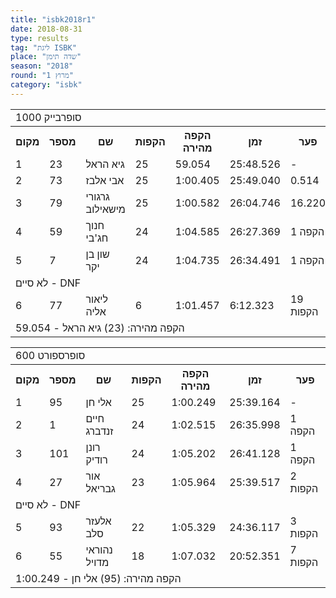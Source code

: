 ```yaml
---
title: "isbk2018r1"
date: 2018-08-31
type: results
tag: "ליגת ISBK"
place: "שדה תימן"
season: "2018"
round: "מרוץ 1"
category: "isbk"
---
```

<table class="line_color">
    <tr>
        <td colspan="99" class="title_font">סופרבייק 1000</td>
    </tr>
    <tr class="rnkh_bkcolor">
        <th class="rnkh_font">מקום</th>
        <th class="rnkh_font">מספר</th>
        <th class="rnkh_font">שם</th>
        <th class="rnkh_font">הקפות</th>
        <th class="rnkh_font">הקפה מהירה</th>
        <th class="rnkh_font">זמן</th>
        <th class="rnkh_font">פער</th>
    </tr>
    <tr class="rnk_bkcolor">
        <td class="rnk_font">1</td>
        <td class="rnk_font">23</td>
        <td class="rnk_font">גיא הראל</td>
        <td class="rnk_font">25</td>
        <td class="rnk_font">59.054</td>
        <td class="rnk_font">25:48.526</td>
        <td class="rnk_font">-</td>
    </tr>
    <tr class="rnk_bkcolor">
        <td class="rnk_font">2</td>
        <td class="rnk_font">73</td>
        <td class="rnk_font">אבי אלבז</td>
        <td class="rnk_font">25</td>
        <td class="rnk_font">1:00.405</td>
        <td class="rnk_font">25:49.040</td>
        <td class="rnk_font">0.514</td>
    </tr>
    <tr class="rnk_bkcolor">
        <td class="rnk_font">3</td>
        <td class="rnk_font">79</td>
        <td class="rnk_font">גרגורי מישאילוב</td>
        <td class="rnk_font">25</td>
        <td class="rnk_font">1:00.582</td>
        <td class="rnk_font">26:04.746</td>
        <td class="rnk_font">16.220</td>
    </tr>
    <tr class="rnk_bkcolor">
        <td class="rnk_font">4</td>
        <td class="rnk_font">59</td>
        <td class="rnk_font">חנוך חג'בי</td>
        <td class="rnk_font">24</td>
        <td class="rnk_font">1:04.585</td>
        <td class="rnk_font">26:27.369</td>
        <td class="rnk_font">1 הקפה</td>
    </tr>
    <tr class="rnk_bkcolor">
        <td class="rnk_font">5</td>
        <td class="rnk_font">7</td>
        <td class="rnk_font">שון בן יקר</td>
        <td class="rnk_font">24</td>
        <td class="rnk_font">1:04.735</td>
        <td class="rnk_font">26:34.491</td>
        <td class="rnk_font">1 הקפה</td>
    </tr>
    <tr>
        <td colspan="99" class="subtitle_font">לא סיים - DNF</td>
    </tr>
    <tr class="rnk_bkcolor">
        <td class="rnk_font">6</td>
        <td class="rnk_font">77</td>
        <td class="rnk_font">ליאור אליה</td>
        <td class="rnk_font">6</td>
        <td class="rnk_font">1:01.457</td>
        <td class="rnk_font">6:12.323</td>
        <td class="rnk_font">19 הקפות</td>
    </tr>
    <tr>
        <td colspan="99" class="comment_font">הקפה מהירה: (23) גיא הראל - 59.054</td>
    </tr>
</table>
<table class="line_color">
    <tr>
        <td colspan="99" class="title_font">סופרספורט 600</td>
    </tr>
    <tr class="rnkh_bkcolor">
        <th class="rnkh_font">מקום</th>
        <th class="rnkh_font">מספר</th>
        <th class="rnkh_font">שם</th>
        <th class="rnkh_font">הקפות</th>
        <th class="rnkh_font">הקפה מהירה</th>
        <th class="rnkh_font">זמן</th>
        <th class="rnkh_font">פער</th>
    </tr>
    <tr class="rnk_bkcolor">
        <td class="rnk_font">1</td>
        <td class="rnk_font">95</td>
        <td class="rnk_font">אלי חן</td>
        <td class="rnk_font">25</td>
        <td class="rnk_font">1:00.249</td>
        <td class="rnk_font">25:39.164</td>
        <td class="rnk_font">-</td>
    </tr>
    <tr class="rnk_bkcolor">
        <td class="rnk_font">2</td>
        <td class="rnk_font">1</td>
        <td class="rnk_font">חיים זנדברג</td>
        <td class="rnk_font">24</td>
        <td class="rnk_font">1:02.515</td>
        <td class="rnk_font">26:35.998</td>
        <td class="rnk_font">1 הקפה</td>
    </tr>
    <tr class="rnk_bkcolor">
        <td class="rnk_font">3</td>
        <td class="rnk_font">101</td>
        <td class="rnk_font">רונן רודיק</td>
        <td class="rnk_font">24</td>
        <td class="rnk_font">1:05.202</td>
        <td class="rnk_font">26:41.128</td>
        <td class="rnk_font">1 הקפה</td>
    </tr>
    <tr class="rnk_bkcolor">
        <td class="rnk_font">4</td>
        <td class="rnk_font">27</td>
        <td class="rnk_font">אור גבריאל</td>
        <td class="rnk_font">23</td>
        <td class="rnk_font">1:05.964</td>
        <td class="rnk_font">25:39.517</td>
        <td class="rnk_font">2 הקפות</td>
    </tr>
    <tr>
        <td colspan="99" class="subtitle_font">לא סיים - DNF</td>
    </tr>
    <tr class="rnk_bkcolor">
        <td class="rnk_font">5</td>
        <td class="rnk_font">93</td>
        <td class="rnk_font">אלעזר סלב</td>
        <td class="rnk_font">22</td>
        <td class="rnk_font">1:05.329</td>
        <td class="rnk_font">24:36.117</td>
        <td class="rnk_font">3 הקפות</td>
    </tr>
    <tr class="rnk_bkcolor">
        <td class="rnk_font">6</td>
        <td class="rnk_font">55</td>
        <td class="rnk_font">נהוראי מדויל</td>
        <td class="rnk_font">18</td>
        <td class="rnk_font">1:07.032</td>
        <td class="rnk_font">20:52.351</td>
        <td class="rnk_font">7 הקפות</td>
    </tr>
    <tr>
        <td colspan="99" class="comment_font">הקפה מהירה: (95) אלי חן - 1:00.249</td>
    </tr>
</table>
